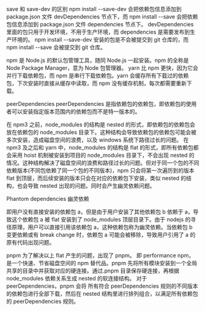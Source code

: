 save 和 save-dev 的区别
npm install --save-dev 会把依赖包信息添加到 package.json 文件 devDependencies 节点下，而 npm install --save 会把依赖包信息添加到 package.json 文件 dependencies 节点下。
devDependencies 里面的包只用于开发环境，不用于生产环境，而 dependencies 是需要发布到生产环境的。
npm install --save-dev 安装的包是不会被提交到 git 仓库的，而 npm install --save 会被提交到 git 仓库。

npm 是 Node.js 的默认包管理工具，随同 Node.js 一起安装。npm 的全称是 Node Package Manager，意为 Node 包管理器。
yarn 比 npm 更快，因为它会并行下载依赖包，而 npm 是串行下载依赖包。yarn 会缓存所有下载过的依赖包，下次安装时直接从缓存中读取，而 npm 没有缓存机制，每次都需要重新下载。

peerDependencies
peerDependencies 是指依赖包的依赖包，即依赖包的使用者可以安装指定版本范围内的依赖包而不是特一版本的。

在 npm3 之前，node_modules 的结构是 nested 的形式，即依赖包的依赖包会放在依赖包的 node_modules 目录下。这种结构会导致依赖包的依赖包可能会被多次安装，造成磁盘空间的浪费，以及 windows 系统下路径过长的问题。
在 npm3 及之后和 yarn 中，node_modules 的结构是 flat 的形式，即所有依赖包都会采用 hoist 机制被安装到项目的 node_modules 目录下，不会出现 nested 的情况。这种结构解决了磁盘空间的浪费和路径过长的问题。但对于同一个包的不同依赖版本(不同包依赖了同一个包的不同版本)，npm 只会将第一次遍历到的版本 flat 到顶层，而后续安装的版本只会在对应的依赖包下安装，类似 nested 的结构，也会导致 nested 出现的问题。同时会产生幽灵依赖问题。

Phantom dependencies 幽灵依赖

即用户没有直接安装的依赖包 a，但是由于用户安装了其他依赖包 b 依赖于 a，导致这个依赖包 a 被 flat 安装到了 node_modules 顶层目录下。由于 nodejs 的寻径原理，用户可以直接引用该依赖包 a，这种依赖包称为幽灵依赖。当依赖包 b 变更依赖或有 break change 时，依赖包 a 可能会被移除，导致用户引用了 a 的原有代码出现问题。

pnpm
为了解决以上 flat 产生的问题，出现了 pnpm。 即 performance npm，是一个快速、节省磁盘空间的 npm 替代品。pnpm 先将所有模块安装到一个全局共享的目录中并获取对应的硬连接。通过.pnpm 目录保存硬连接，再根据 node_modules 依赖关系生成 nested 的软连接结构。
对于 peerDependencies，pnpm 会将 所有符合 peerDependencies 规则的不同版本的依赖包进行全部下载，然后在 nested 结构里进行排列组合，以满足所有依赖包的 peerDependencies 规则。
